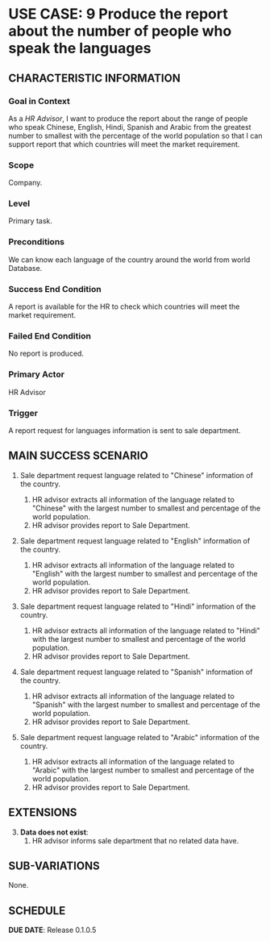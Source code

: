# USE CASE: 9 Produce the report about the number of people who speak the languages

## CHARACTERISTIC INFORMATION

### Goal in Context

As a *HR Advisor*, I want to produce the report about the range of people who speak Chinese, English, Hindi, Spanish and Arabic from the greatest number to smallest with the percentage of the world population so that I can support report that which countries will meet the market requirement.
### Scope

Company.

### Level

Primary task.

### Preconditions

We can know each language of the country around the world from world Database.

### Success End Condition

A report is available for the HR to check which countries will meet the market requirement.

### Failed End Condition

No report is produced.

### Primary Actor

HR Advisor

### Trigger

A report request for languages information is sent to sale department.

## MAIN SUCCESS SCENARIO

1. Sale department request language related to "Chinese" information of the country.
   1. HR advisor extracts all information of the language related to "Chinese" with the largest number to smallest and percentage of the world population.
   2. HR advisor provides report to Sale Department.



2. Sale department request language related to "English" information of the country.
   1. HR advisor extracts all information of the language related to "English" with the largest number to smallest and percentage of the world population.
   2. HR advisor provides report to Sale Department.


3. Sale department request language related to "Hindi" information of the country.
   1. HR advisor extracts all information of the language related to "Hindi" with the largest number to smallest and percentage of the world population.
   2. HR advisor provides report to Sale Department.

4. Sale department request language related to "Spanish" information of the country.
   1. HR advisor extracts all information of the language related to "Spanish" with the largest number to smallest and percentage of the world population.
   2. HR advisor provides report to Sale Department.

5. Sale department request language related to "Arabic" information of the country.
   1. HR advisor extracts all information of the language related to "Arabic" with the largest number to smallest and percentage of the world population.
   2. HR advisor provides report to Sale Department.

## EXTENSIONS

3. **Data does not exist**:
    1. HR advisor informs sale department that no related data have.

## SUB-VARIATIONS

None.

## SCHEDULE

**DUE DATE**: Release 0.1.0.5